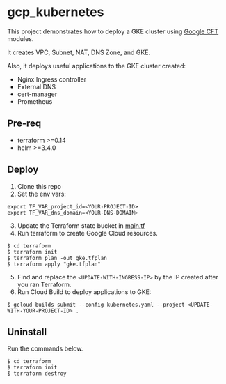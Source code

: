 # gcp_kubernetes
This project demonstrates how to deploy a GKE cluster using [Google CFT](https://github.com/GoogleCloudPlatform/cloud-foundation-toolkit/blob/master/docs/terraform.md) modules.

It creates VPC, Subnet, NAT, DNS Zone, and GKE.

Also, it deploys useful applications to the GKE cluster created:
- Nginx Ingress controller
- External DNS
- cert-manager
- Prometheus

## Pre-req
- terraform >=0.14
- helm >=3.4.0

## Deploy

1. Clone this repo
2. Set the env vars:
```
export TF_VAR_project_id=<YOUR-PROJECT-ID>
export TF_VAR_dns_domain=<YOUR-DNS-DOMAIN>
```
3. Update the Terraform state bucket in [main.tf](./terraform/main.tf)
4. Run terraform to create Google Cloud resources.
```
$ cd terraform
$ terraform init
$ terraform plan -out gke.tfplan
$ terraform apply "gke.tfplan"
```
5. Find and replace the `<UPDATE-WITH-INGRESS-IP>` by the IP created after you ran Terraform.
6. Run Cloud Build to deploy applications to GKE:
```
$ gcloud builds submit --config kubernetes.yaml --project <UPDATE-WITH-YOUR-PROJECT-ID> . 
```

## Uninstall
Run the commands below.
```
$ cd terraform
$ terraform init
$ terraform destroy
```

